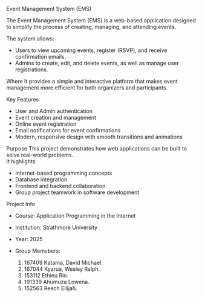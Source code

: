 Event Management System (EMS)

The Event Management System (EMS) is a web-based application designed to simplify the process of creating, managing, and attending events.  

The system allows:
- Users to view upcoming events, register (RSVP), and receive confirmation emails.  
- Admins to create, edit, and delete events, as well as manage user registrations.  

Where It provides a simple and interactive platform that makes event management more efficient for both organizers and participants.  
  
 Key Features
- User and Admin authentication  
- Event creation and management  
- Online event registration  
- Email notifications for event confirmations  
- Modern, responsive design with smooth transitions and animations  

Purpose
This project demonstrates how web applications can be built to solve real-world problems.  
It highlights:
- Internet-based programming concepts  
- Database integration  
- Frontend and backend collaboration  
- Group project teamwork in software development  

Project Info
- Course: Application Programming in the Internet  
- Institution: Strathmore University  
- Year: 2025  

- Group Memvbers:
  1. 167409 Katama, David Michael.
  2. 167044 Kyarua, Wesley Ralph.
  3. 153112 Ethieu Rin.
  4. 191339 Ahumuza Lowena.
  5. 152563 Reech Ellijah.
